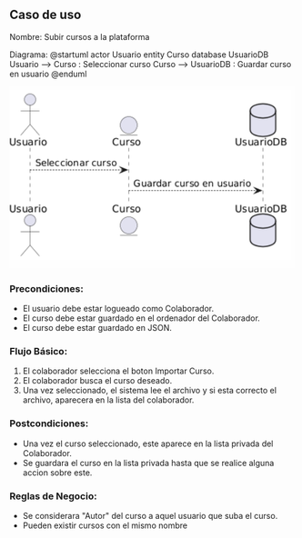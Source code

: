 ﻿## Caso de uso
Nombre: Subir cursos a la plataforma

Diagrama:
@startuml
actor Usuario
entity Curso
database UsuarioDB
Usuario --> Curso : Seleccionar curso
Curso --> UsuarioDB : Guardar curso en usuario
@enduml

![alt text](image-10.png)

### Precondiciones:
- El usuario debe estar logueado como Colaborador.
- El curso debe estar guardado en el ordenador del Colaborador.
- El curso debe estar guardado en JSON.

### Flujo Básico:
1. El colaborador selecciona el boton Importar Curso.
2. El colaborador busca el curso deseado.
3. Una vez seleccionado, el sistema lee el archivo y si esta correcto el archivo, aparecera en la lista del colaborador.

### Postcondiciones:
- Una vez el curso seleccionado, este aparece en la lista privada del Colaborador.
- Se guardara el curso en la lista privada hasta que se realice alguna accion sobre este.

### Reglas de Negocio:
- Se considerara "Autor" del curso a aquel usuario que suba el curso.
- Pueden existir cursos con el mismo nombre


